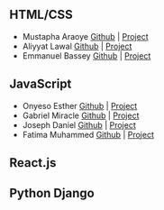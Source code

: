 ## HTML/CSS

* Mustapha Araoye [Github](https://github.com/musty555/https-musty555.github.io-MyPortfolio) | [Project](https://musty555.github.io/https-musty555.github.io-MyPortfolio/)
* Aliyyat Lawal [Github](https://github.com/liyalawal/my-portfolio) | [Project](https://liyalawal.github.io/my-portfolio/)
* Emmanuel Bassey [Github](https://github.com/Pradido/myportfolio) | [Project](https://pradido.github.io/myportfolio/)

## JavaScript

* Onyeso Esther [Github](https://github.com/onyeso-esther/apex-cobie-services) | [Project](https://onyeso-esther.github.io/apex-cobie-services/)
* Gabriel Miracle [Github](https://github.com/Miracle1048/Passarella-clone) | [Project](https://miracle1048.github.io/Passarella-clone/)
* Joseph Daniel [Github](https://github.com/Joeydaniel/art-work) | [Project](https://joeydaniel.github.io/art-work/)
* Fatima Muhammed [Github](https://github.com/Teemah36/Tech-Info) | [Project](https://teemah36.github.io/Tech-Info/)

## React.js

## Python Django
